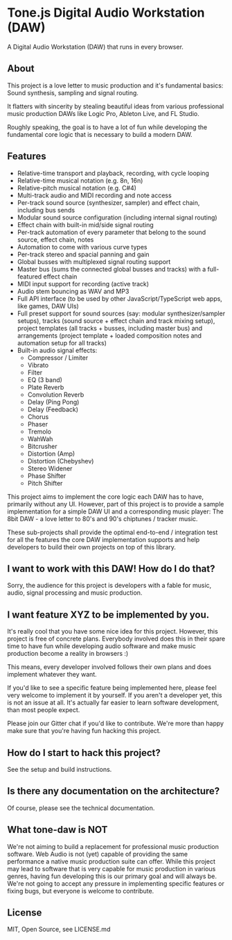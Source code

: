 # Tone.js Digital Audio Workstation (DAW)

A Digital Audio Workstation (DAW) that runs in every browser.

## About

This project is a love letter to music production and it's 
fundamental basics: Sound synthesis, sampling and signal routing.

It flatters with sincerity by stealing beautiful ideas from
various professional music production DAWs like Logic Pro,
Ableton Live, and FL Studio.

Roughly speaking, the goal is to have a lot of fun while developing 
the fundamental core logic that is necessary to build a modern DAW.

## Features
- Relative-time transport and playback, recording, with cycle looping
- Relative-time musical notation (e.g. 8n, 16n)
- Relative-pitch musical notation (e.g. C#4)
- Multi-track audio and MIDI recording and note access
- Per-track sound source (synthesizer, sampler) and effect chain, including bus sends
- Modular sound source configuration (including internal signal routing)
- Effect chain with built-in mid/side signal routing
- Per-track automation of every parameter that belong to the sound source, effect chain, notes
- Automation to come with various curve types
- Per-track stereo and spacial panning and gain
- Global busses with multiplexed signal routing support
- Master bus (sums the connected global busses and tracks) with a full-featured effect chain
- MIDI input support for recording (active track)
- Audio stem bouncing as WAV and MP3
- Full API interface (to be used by other JavaScript/TypeScript web apps, like games, DAW UIs)
- Full preset support for sound sources (say: modular synthesizer/sampler setups), tracks (sound source + effect chain and track mixing setup), project templates (all tracks + busses, including master bus) and arrangements (project template + loaded composition notes and automation setup for all tracks)
- Built-in audio signal effects:
  - Compressor / Limiter
  - Vibrato
  - Filter
  - EQ (3 band)
  - Plate Reverb
  - Convolution Reverb
  - Delay (Ping Pong)
  - Delay (Feedback)
  - Chorus
  - Phaser
  - Tremolo
  - WahWah
  - Bitcrusher
  - Distortion (Amp)
  - Distortion (Chebyshev)
  - Stereo Widener
  - Phase Shifter
  - Pitch Shifter

This project aims to implement the core logic each DAW has to have,
primarily without any UI. However, part of this project is to provide
a sample implementation for a simple DAW UI and a corresponding music player: 
The 8bit DAW - a love letter to 80's and 90's chiptunes / tracker music.

These sub-projects shall provide the optimal end-to-end / integration test
for all the features the core DAW implementation supports and help developers
to build their own projects on top of this library.

## I want to work with this DAW! How do I do that?

Sorry, the audience for this project is developers with a fable for music,
audio, signal processing and music production.

## I want feature XYZ to be implemented by you.

It's really cool that you have some nice idea for this project. 
However, this project is free of concrete plans. Everybody involved does
this in their spare time to have fun while developing audio software and
make music production become a reality in browsers :)

This means, every developer involved follows their own plans and does 
implement whatever they want.

If you'd like to see a specific feature being implemented here, please
feel very welcome to implement it by yourself. If you aren't a developer
yet, this is not an issue at all. It's actually far easier to learn
software development, than most people expect. 

Please join our Gitter chat if you'd like to contribute. We're more 
than happy make sure that you're having fun hacking this project.

## How do I start to hack this project?

See the setup and build instructions.

## Is there any documentation on the architecture?

Of course, please see the technical documentation.

## What tone-daw is NOT

We're not aiming to build a replacement for professional music production software. 
Web Audio is not (yet) capable of providing the same performance a native music production suite can offer. 
While this project may lead to software that is very capable for music production in various genres,
having fun developing this is our primary goal and will always be. We're not going to accept any 
pressure in implementing specific features or fixing bugs, but everyone is welcome to contribute.

## License

MIT, Open Source, see LICENSE.md
